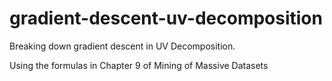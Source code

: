 # gradient-descent-uv-decomposition
Breaking down gradient descent in UV Decomposition.

Using the formulas in Chapter 9 of Mining of Massive Datasets
